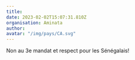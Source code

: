 ```yaml
---
title: 
date: 2023-02-02T15:07:31.810Z
organisation: Aminata
author: 
avatar: "/img/pays/CA.svg"
---
```


Non au 3e mandat et respect pour les Sénégalais!